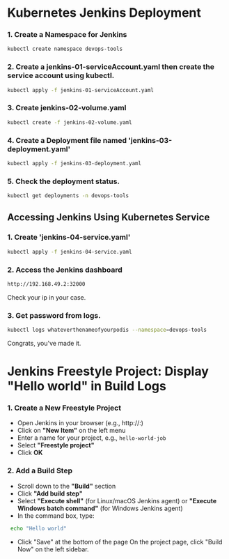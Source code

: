
# Kubernetes Jenkins Deployment

### 1. Create a Namespace for Jenkins
 ```bash
kubectl create namespace devops-tools
 ```
### 2. Create a jenkins-01-serviceAccount.yaml then create the service account using kubectl.
 ```bash
kubectl apply -f jenkins-01-serviceAccount.yaml
 ```
### 3. Create jenkins-02-volume.yaml 
```bash
kubectl create -f jenkins-02-volume.yaml
 ```
### 4. Create a Deployment file named 'jenkins-03-deployment.yaml'
```bash
kubectl apply -f jenkins-03-deployment.yaml
```
### 5. Check the deployment status.
```bash
kubectl get deployments -n devops-tools
```
## Accessing Jenkins Using Kubernetes Service
### 1. Create 'jenkins-04-service.yaml' 
```bash
kubectl apply -f jenkins-04-service.yaml
```
### 2. Access the Jenkins dashboard 
```bash
http://192.168.49.2:32000
```
Check your ip in your case. 
### 3. Get password from logs.
```bash
kubectl logs whateverthenameofyourpodis --namespace=devops-tools
```
Congrats, you've made it. 


# Jenkins Freestyle Project: Display "Hello world" in Build Logs


### 1. Create a New Freestyle Project

- Open Jenkins in your browser (e.g., http://<jenkins-ip>:<port>)
- Click on **"New Item"** on the left menu
- Enter a name for your project, e.g., `hello-world-job`
- Select **"Freestyle project"**
- Click **OK**

### 2. Add a Build Step

- Scroll down to the **"Build"** section
- Click **"Add build step"**
- Select **"Execute shell"** (for Linux/macOS Jenkins agent) or **"Execute Windows batch command"** (for Windows Jenkins agent)
- In the command box, type:
```bash
 echo "Hello world"
```
- Click "Save" at the bottom of the page
On the project page, click "Build Now" on the left sidebar.
